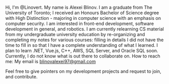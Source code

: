 Hi, I'm @Linovert.
My name is Alexei Blinov. I am a graduate from The University of Toronto; I received an Honours Bachelor of Science degree with High Distinction - majoring
in computer science with an emphasis on computer security.
I am interested in front-end development, software development in general, and robotics.
I am currently relearning CS material from my undergraduate university education by re-organizing and completing my notes for various courses: filling in details I did not have
the time to fill in so that I have a complete understanding of what I learned.
I plan to learn .NET, Vue.js, C++, AWS, SQL Server, and Oracle SQL soon.
Currently, I do not know what is out there to collaborate on.
How to reach me: My email is blinovalexei97@gmail.com

Feel free to give pointers on my development projects and request to join, and contribute.

